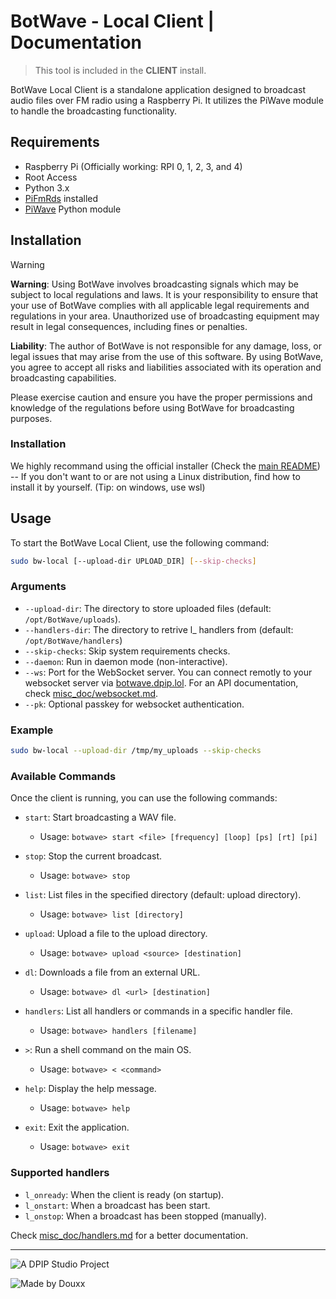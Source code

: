# BotWave - Local Client | Documentation

> This tool is included in the **CLIENT** install.

BotWave Local Client is a standalone application designed to broadcast audio files over FM radio using a Raspberry Pi. It utilizes the PiWave module to handle the broadcasting functionality.

## Requirements

- Raspberry Pi (Officially working: RPI 0, 1, 2, 3, and 4)
- Root Access
- Python 3.x
- [PiFmRds](https://github.com/ChristopheJacquet/PiFmRds) installed
- [PiWave](https://github.com/dpipstudio/piwave) Python module

## Installation

> [!WARNING]
> **Warning**: Using BotWave involves broadcasting signals which may be subject to local regulations and laws. It is your responsibility to ensure that your use of BotWave complies with all applicable legal requirements and regulations in your area. Unauthorized use of broadcasting equipment may result in legal consequences, including fines or penalties.
>
> **Liability**: The author of BotWave is not responsible for any damage, loss, or legal issues that may arise from the use of this software. By using BotWave, you agree to accept all risks and liabilities associated with its operation and broadcasting capabilities.
>
> Please exercise caution and ensure you have the proper permissions and knowledge of the regulations before using BotWave for broadcasting purposes.

### Installation


We highly recommand using the official installer (Check the [main README](/README.md)) -- If you don't want to or are not using a Linux distribution, find how to install it by yourself. (Tip: on windows, use wsl)

## Usage

To start the BotWave Local Client, use the following command:
```bash
sudo bw-local [--upload-dir UPLOAD_DIR] [--skip-checks]
```

### Arguments

- `--upload-dir`: The directory to store uploaded files (default: `/opt/BotWave/uploads`).
- `--handlers-dir`: The directory to retrive l_ handlers from (default: `/opt/BotWave/handlers`)
- `--skip-checks`: Skip system requirements checks.
- `--daemon`: Run in daemon mode (non-interactive).
- `--ws`: Port for the WebSocket server. You can connect remotly to your websocket server via [botwave.dpip.lol](https://botwave.dpip.lol/websocket/). For an API documentation, check [misc_doc/websocket.md](/misc_doc/websocket.md).
- `--pk`: Optional passkey for websocket authentication.



### Example

```bash
sudo bw-local --upload-dir /tmp/my_uploads --skip-checks
```

### Available Commands

Once the client is running, you can use the following commands:

- `start`: Start broadcasting a WAV file.  
    - Usage: `botwave> start <file> [frequency] [loop] [ps] [rt] [pi]`

- `stop`: Stop the current broadcast.  
    - Usage: `botwave> stop`

- `list`: List files in the specified directory (default: upload directory).  
    - Usage: `botwave> list [directory]`

- `upload`: Upload a file to the upload directory.  
    - Usage: `botwave> upload <source> [destination]`

- `dl`: Downloads a file from an external URL.  
    - Usage: `botwave> dl <url> [destination]`

- `handlers`: List all handlers or commands in a specific handler file.  
    - Usage: `botwave> handlers [filename]`

- `>`: Run a shell command on the main OS.  
    - Usage: `botwave> < <command>`

- `help`: Display the help message.  
    - Usage: `botwave> help`

- `exit`: Exit the application.  
    - Usage: `botwave> exit`

### Supported handlers
- `l_onready`: When the client is ready (on startup).
- `l_onstart`: When a broadcast has been start.
- `l_onstop`: When a broadcast has been stopped (manually).

Check [misc_doc/handlers.md](/misc_doc/handlers.md) for a better documentation.

---

![A DPIP Studio Project](https://madeby.dpip.lol)

![Made by Douxx](https://madeby.douxx.tech)